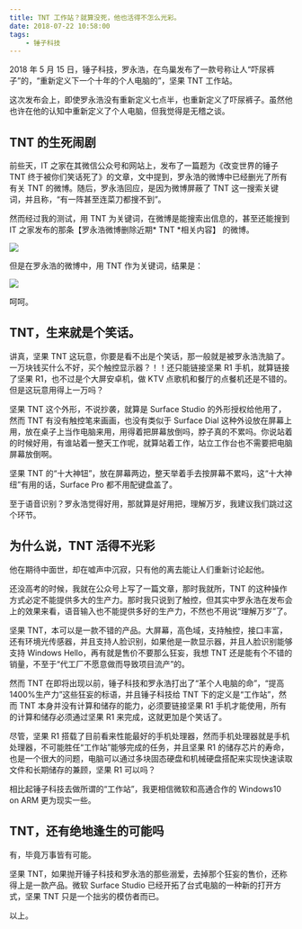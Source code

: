 ```yaml
---
title: TNT 工作站？就算没死，他也活得不怎么光彩。
date: 2018-07-22 10:58:00
tags: 
    - 锤子科技
---
```


2018 年 5 月 15 日，锤子科技，罗永浩，在鸟巢发布了一款号称让人“吓尿裤子”的，“重新定义下一个十年的个人电脑的”，坚果 TNT 工作站。

这次发布会上，即使罗永浩没有重新定义七点半，也重新定义了吓尿裤子。虽然他也许在他的认知中重新定义了个人电脑，但我觉得是无稽之谈。

## TNT 的生死闹剧

前些天，IT 之家在其微信公众号和网站上，发布了一篇题为《改变世界的锤子 TNT 终于被你们笑话死了》的文章，文中提到，罗永浩的微博中已经删光了所有有关 TNT 的微博。随后，罗永浩回应，是因为微博屏蔽了 TNT 这一搜索关键词，并且称，“有一阵甚至连菜刀都搜不到”。

然而经过我的测试，用 TNT 为关键词，在微博是能搜索出信息的，甚至还能搜到 IT 之家发布的那条【罗永浩微博删除近期* TNT *相关内容】 的微博。

![](https://imgur.itypen.com/picgo/20190507004554.png)

但是在罗永浩的微博中，用 TNT 作为关键词，结果是：

![](https://imgur.itypen.com/picgo/20190507004615.png)

呵呵。

## TNT，生来就是个笑话。

讲真，坚果 TNT 这玩意，你要是看不出是个笑话，那一般就是被罗永浩洗脑了。一万块钱买什么不好，买个触控显示器？！！还只能链接坚果 R1 手机，就算链接了坚果 R1，也不过是个大屏安卓机，做 KTV 点歌机和餐厅的点餐机还是不错的。但是这玩意用得上一万吗？

坚果 TNT 这个外形，不说抄袭，就算是 Surface Studio 的外形授权给他用了，然而 TNT 有没有触控笔来画画，也没有类似于 Surface Dial 这种外设放在屏幕上用，放在桌子上当作电脑来用，用得着把屏幕放倒吗，脖子真的不累吗。你说站着的时候好用，有谁站着一整天工作呢，就算站着工作，站立工作台也不需要把电脑屏幕放倒啊。

坚果 TNT 的“十大神钮”，放在屏幕两边，整天举着手去按屏幕不累吗，这“十大神纽”有用的话，Surface Pro 都不用配键盘盖了。

至于语音识别？罗永浩觉得好用，那就算是好用把，理解万岁，我建议我们跳过这个环节。

## 为什么说，TNT 活得不光彩

他在期待中面世，却在嘘声中沉寂，只有他的离去能让人们重新讨论起他。

还没高考的时候，我就在公众号上写了一篇文章，那时我就所，TNT 的这种操作方式必定不能提供多大的生产力。那时我只说到了触控，但其实中罗永浩在发布会上的效果来看，语音输入也不能提供多好的生产力，不然也不用说“理解万岁”了。

坚果 TNT，本可以是一款不错的产品。大屏幕，高色域，支持触控，接口丰富，还有环境光传感器，并且支持人脸识别，如果他是一款显示器，并且人脸识别能够支持 Windows Hello，再有就是售价不要那么狂妄，我想 TNT 还是能有个不错的销量，不至于“代工厂不愿意做而导致项目流产”的。

然而 TNT 在即将出现以前，锤子科技和罗永浩打出了“革个人电脑的命”，“提高 1400%生产力”这些狂妄的标语，并且锤子科技给 TNT 下的定义是“工作站”，然而 TNT 本身并没有计算和储存的能力，必须要链接坚果 R1 手机才能使用，所有的计算和储存必须通过坚果 R1 来完成，这就更加是个笑话了。

尽管，坚果 R1 搭载了目前看来性能最好的手机处理器，然而手机处理器就是手机处理器，不可能胜任“工作站”能够完成的任务，并且坚果 R1 的储存芯片的寿命，也是一个很大的问题，电脑可以通过多块固态硬盘和机械硬盘搭配来实现快速读取文件和长期储存的兼顾，坚果 R1 可以吗？

相比起锤子科技去做所谓的“工作站”，我更相信微软和高通合作的 Windows10 on ARM 更为现实一些。

## TNT，还有绝地逢生的可能吗

有，毕竟万事皆有可能。

坚果 TNT，如果抛开锤子科技和罗永浩的那些溺爱，去掉那个狂妄的售价，还称得上是一款产品。微软 Surface Studio 已经开拓了台式电脑的一种新的打开方式，坚果 TNT 只是一个拙劣的模仿者而已。

以上。